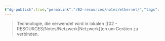```yaml
---
{"dg-publish":true,"permalink":"/02-resources/notes/ethernet/","tags":["informatik/netzwerk"],"noteIcon":"","updated":"2025-09-10T16:35:16.366+02:00"}
---
```


> Technologie, die verwendet wird in lokalen [[02 - RESOURCES/Notes/Netzwerk\|Netzwerk]]en um Geräten zu verbinden.